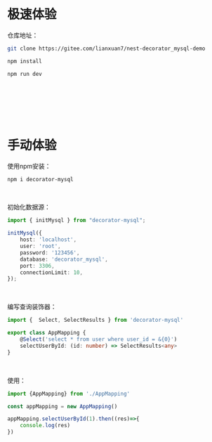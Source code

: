 # 极速体验

仓库地址：

```sh
git clone https://gitee.com/lianxuan7/nest-decorator_mysql-demo

npm install

npm run dev
```

​    

​    

​    

# 手动体验

使用npm安装：

~~~sh
npm i decorator-mysql
~~~
​    

初始化数据源：

~~~ts
import { initMysql } from "decorator-mysql";

initMysql({
    host: 'localhost',
    user: 'root',
    password: '123456',
    database: 'decorator_mysql',
    port: 3306,
    connectionLimit: 10,
});
~~~

​    

编写查询装饰器：

~~~ts
import {  Select, SelectResults } from 'decorator-mysql'

export class AppMapping {
    @Select('select * from user where user_id = &{0}')
    selectUserById: (id: number) => SelectResults<any>
}
~~~

​    

使用：

~~~ts
import {AppMapping} from './AppMapping'

const appMapping = new AppMapping()

appMapping.selectUserById(1).then((res)=>{
    console.log(res)
})
~~~

